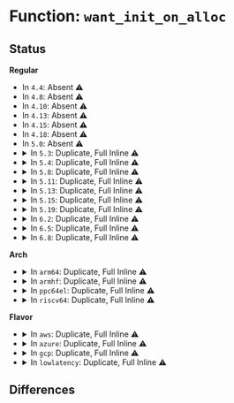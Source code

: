# Function: <code>want_init_on_alloc</code>

## Status
<b>Regular</b>
<ul>
<li>
In <code>4.4</code>: Absent ⚠️
</li>
<li>
In <code>4.8</code>: Absent ⚠️
</li>
<li>
In <code>4.10</code>: Absent ⚠️
</li>
<li>
In <code>4.13</code>: Absent ⚠️
</li>
<li>
In <code>4.15</code>: Absent ⚠️
</li>
<li>
In <code>4.18</code>: Absent ⚠️
</li>
<li>
In <code>5.0</code>: Absent ⚠️
</li>
<li>
<details>
<summary>In <code>5.3</code>: Duplicate, Full Inline ⚠️</summary>

**Collision:** Static Duplication

**Inline:** Full

**Transformation:** False

**Instances:**

```
In init/main.c (ffffffff82899ede)
Location: include/linux/mm.h:2697
Inline: True
Inline callers:
  - init/main.c:start_kernel
```
```
In mm/page_alloc.c (ffffffff8126d49f)
Location: include/linux/mm.h:2697
Inline: True
Inline callers:
  - mm/page_alloc.c:prep_new_page
```
```
In mm/dmapool.c (ffffffff812805a6)
Location: include/linux/mm.h:2697
Inline: True
Inline callers:
  - mm/dmapool.c:dma_pool_alloc
```
```
In net/core/sock.c (ffffffff818e0901)
Location: include/linux/mm.h:2697
Inline: True
Inline callers:
  - net/core/sock.c:sk_prot_alloc
```
</details>
</li>
<li>
<details>
<summary>In <code>5.4</code>: Duplicate, Full Inline ⚠️</summary>

**Collision:** Static Duplication

**Inline:** Full

**Transformation:** False

**Instances:**

```
In init/main.c (ffffffff8289cec3)
Location: include/linux/mm.h:2672
Inline: True
Inline callers:
  - init/main.c:start_kernel
```
```
In mm/page_alloc.c (ffffffff8127bfdf)
Location: include/linux/mm.h:2672
Inline: True
Inline callers:
  - mm/page_alloc.c:prep_new_page
```
```
In mm/dmapool.c (ffffffff8128ffd6)
Location: include/linux/mm.h:2672
Inline: True
Inline callers:
  - mm/dmapool.c:dma_pool_alloc
```
```
In net/core/sock.c (ffffffff81912b41)
Location: include/linux/mm.h:2672
Inline: True
Inline callers:
  - net/core/sock.c:sk_prot_alloc
```
</details>
</li>
<li>
<details>
<summary>In <code>5.8</code>: Duplicate, Full Inline ⚠️</summary>

**Collision:** Static Duplication

**Inline:** Full

**Transformation:** False

**Instances:**

```
In init/main.c (ffffffff82cc31be)
Location: include/linux/mm.h:2919
Inline: True
Inline callers:
  - init/main.c:report_meminit
```
```
In mm/page_alloc.c (ffffffff812af7b9)
Location: include/linux/mm.h:2919
Inline: True
Inline callers:
  - mm/page_alloc.c:prep_new_page
```
```
In mm/dmapool.c (ffffffff812c2cfe)
Location: include/linux/mm.h:2919
Inline: True
Inline callers:
  - mm/dmapool.c:dma_pool_alloc
```
```
In net/core/sock.c (ffffffff819e3b1d)
Location: include/linux/mm.h:2919
Inline: True
Inline callers:
  - net/core/sock.c:sk_prot_alloc
```
</details>
</li>
<li>
<details>
<summary>In <code>5.11</code>: Duplicate, Full Inline ⚠️</summary>

**Collision:** Static Duplication

**Inline:** Full

**Transformation:** False

**Instances:**

```
In init/main.c (ffffffff82faf503)
Location: include/linux/mm.h:2953
Inline: True
Inline callers:
  - init/main.c:start_kernel
```
```
In mm/page_alloc.c (ffffffff812be019)
Location: include/linux/mm.h:2953
Inline: True
Inline callers:
  - mm/page_alloc.c:__alloc_pages_direct_compact
  - mm/page_alloc.c:get_page_from_freelist
```
```
In mm/dmapool.c (ffffffff812ceb9e)
Location: include/linux/mm.h:2953
Inline: True
Inline callers:
  - mm/dmapool.c:dma_pool_alloc
```
```
In net/core/sock.c (ffffffff819e34bd)
Location: include/linux/mm.h:2953
Inline: True
Inline callers:
  - net/core/sock.c:sk_prot_alloc
```
</details>
</li>
<li>
<details>
<summary>In <code>5.13</code>: Duplicate, Full Inline ⚠️</summary>

**Collision:** Static Duplication

**Inline:** Full

**Transformation:** False

**Instances:**

```
In init/main.c (ffffffff831b9524)
Location: include/linux/mm.h:2950
Inline: True
Inline callers:
  - init/main.c:start_kernel
```
```
In mm/page_alloc.c (ffffffff812c47cf)
Location: include/linux/mm.h:2950
Inline: True
Inline callers:
  - mm/page_alloc.c:__alloc_pages_bulk
  - mm/page_alloc.c:__alloc_pages_direct_compact
  - mm/page_alloc.c:get_page_from_freelist
```
```
In mm/dmapool.c (ffffffff812d56f6)
Location: include/linux/mm.h:2950
Inline: True
Inline callers:
  - mm/dmapool.c:dma_pool_alloc
```
```
In net/core/sock.c (ffffffff819c953d)
Location: include/linux/mm.h:2950
Inline: True
Inline callers:
  - net/core/sock.c:sk_prot_alloc
```
</details>
</li>
<li>
<details>
<summary>In <code>5.15</code>: Duplicate, Full Inline ⚠️</summary>

**Collision:** Static Duplication

**Inline:** Full

**Transformation:** False

**Instances:**

```
In init/main.c (ffffffff83299883)
Location: include/linux/mm.h:3008
Inline: True
Inline callers:
  - init/main.c:start_kernel
```
```
In mm/page_alloc.c (ffffffff81308645)
Location: include/linux/mm.h:3008
Inline: True
Inline callers:
  - mm/page_alloc.c:__alloc_pages_bulk
  - mm/page_alloc.c:__alloc_pages_direct_compact
  - mm/page_alloc.c:get_page_from_freelist
```
```
In mm/dmapool.c (ffffffff8131b516)
Location: include/linux/mm.h:3008
Inline: True
Inline callers:
  - mm/dmapool.c:dma_pool_alloc
```
```
In net/core/sock.c (ffffffff81a788bd)
Location: include/linux/mm.h:3008
Inline: True
Inline callers:
  - net/core/sock.c:sk_prot_alloc
```
</details>
</li>
<li>
<details>
<summary>In <code>5.19</code>: Duplicate, Full Inline ⚠️</summary>

**Collision:** Static Duplication

**Inline:** Full

**Transformation:** False

**Instances:**

```
In init/main.c (ffffffff83447ac2)
Location: include/linux/mm.h:3120
Inline: True
Inline callers:
  - init/main.c:start_kernel
```
```
In mm/vmalloc.c (ffffffff81366ff3)
Location: include/linux/mm.h:3120
Inline: True
Inline callers:
  - mm/vmalloc.c:__vmalloc_node_range
```
```
In mm/page_alloc.c (ffffffff813709cf)
Location: include/linux/mm.h:3120
Inline: True
Inline callers:
  - mm/page_alloc.c:__alloc_pages_bulk
```
```
In mm/dmapool.c (ffffffff81386d10)
Location: include/linux/mm.h:3120
Inline: True
Inline callers:
  - mm/dmapool.c:dma_pool_alloc
```
```
In net/core/sock.c (ffffffff81bec2f5)
Location: include/linux/mm.h:3120
Inline: True
Inline callers:
  - net/core/sock.c:sk_prot_alloc
```
</details>
</li>
<li>
<details>
<summary>In <code>6.2</code>: Duplicate, Full Inline ⚠️</summary>

**Collision:** Static Duplication

**Inline:** Full

**Transformation:** False

**Instances:**

```
In init/main.c (ffffffff83e6128f)
Location: include/linux/mm.h:3312
Inline: True
Inline callers:
  - init/main.c:start_kernel
```
```
In mm/vmalloc.c (ffffffff813e2e93)
Location: include/linux/mm.h:3312
Inline: True
Inline callers:
  - mm/vmalloc.c:__vmalloc_node_range
```
```
In mm/page_alloc.c (ffffffff813ece51)
Location: include/linux/mm.h:3312
Inline: True
Inline callers:
  - mm/page_alloc.c:__alloc_pages_bulk
```
```
In mm/dmapool.c (ffffffff81404be0)
Location: include/linux/mm.h:3312
Inline: True
Inline callers:
  - mm/dmapool.c:dma_pool_alloc
```
```
In net/core/sock.c (ffffffff81d98d55)
Location: include/linux/mm.h:3312
Inline: True
Inline callers:
  - net/core/sock.c:sk_prot_alloc
```
</details>
</li>
<li>
<details>
<summary>In <code>6.5</code>: Duplicate, Full Inline ⚠️</summary>

**Collision:** Static Duplication

**Inline:** Full

**Transformation:** False

**Instances:**

```
In mm/mm_init.c (ffffffff836e2f7a)
Location: include/linux/mm.h:3487
Inline: True
Inline callers:
  - mm/mm_init.c:mm_core_init
```
```
In mm/vmalloc.c (ffffffff81417af0)
Location: include/linux/mm.h:3487
Inline: True
Inline callers:
  - mm/vmalloc.c:__vmalloc_node_range
```
```
In mm/page_alloc.c (ffffffff81421d97)
Location: include/linux/mm.h:3487
Inline: True
Inline callers:
  - mm/page_alloc.c:__alloc_pages_bulk
```
```
In mm/dmapool.c (ffffffff8143813c)
Location: include/linux/mm.h:3487
Inline: True
Inline callers:
  - mm/dmapool.c:dma_pool_alloc
```
```
In net/core/sock.c (ffffffff81e070d5)
Location: include/linux/mm.h:3487
Inline: True
Inline callers:
  - net/core/sock.c:sk_prot_alloc
```
</details>
</li>
<li>
<details>
<summary>In <code>6.8</code>: Duplicate, Full Inline ⚠️</summary>

**Collision:** Static Duplication

**Inline:** Full

**Transformation:** False

**Instances:**

```
In mm/mm_init.c (ffffffff8391580a)
Location: include/linux/mm.h:3693
Inline: True
Inline callers:
  - mm/mm_init.c:mm_core_init
```
```
In mm/vmalloc.c (ffffffff81444640)
Location: include/linux/mm.h:3693
Inline: True
Inline callers:
  - mm/vmalloc.c:__vmalloc_node_range
```
```
In mm/page_alloc.c (ffffffff8144ebc9)
Location: include/linux/mm.h:3693
Inline: True
Inline callers:
  - mm/page_alloc.c:__alloc_pages_bulk
```
```
In mm/dmapool.c (ffffffff81471a9c)
Location: include/linux/mm.h:3693
Inline: True
Inline callers:
  - mm/dmapool.c:dma_pool_alloc
```
```
In net/core/sock.c (ffffffff81ec3945)
Location: include/linux/mm.h:3693
Inline: True
Inline callers:
  - net/core/sock.c:sk_prot_alloc
```
</details>
</li>
</ul>
<b>Arch</b>
<ul>
<li>
<details>
<summary>In <code>arm64</code>: Duplicate, Full Inline ⚠️</summary>

**Collision:** Static Duplication

**Inline:** Full

**Transformation:** False

**Instances:**

```
In init/main.c (ffff800011430ec8)
Location: include/linux/mm.h:2672
Inline: True
Inline callers:
  - init/main.c:start_kernel
```
```
In mm/page_alloc.c (ffff800010313574)
Location: include/linux/mm.h:2672
Inline: True
Inline callers:
  - mm/page_alloc.c:prep_new_page
```
```
In mm/dmapool.c (ffff80001032d374)
Location: include/linux/mm.h:2672
Inline: True
Inline callers:
  - mm/dmapool.c:dma_pool_alloc
```
```
In net/core/sock.c (ffff800010baa2cc)
Location: include/linux/mm.h:2672
Inline: True
Inline callers:
  - net/core/sock.c:sk_prot_alloc
```
</details>
</li>
<li>
<details>
<summary>In <code>armhf</code>: Duplicate, Full Inline ⚠️</summary>

**Collision:** Static Duplication

**Inline:** Full

**Transformation:** False

**Instances:**

```
In init/main.c (c1500e60)
Location: include/linux/mm.h:2672
Inline: True
Inline callers:
  - init/main.c:start_kernel
```
```
In mm/page_alloc.c (c052e318)
Location: include/linux/mm.h:2672
Inline: True
Inline callers:
  - mm/page_alloc.c:prep_new_page
```
```
In mm/dmapool.c (c0542eac)
Location: include/linux/mm.h:2672
Inline: True
Inline callers:
  - mm/dmapool.c:dma_pool_alloc
```
```
In net/core/sock.c (c0cc8e00)
Location: include/linux/mm.h:2672
Inline: True
Inline callers:
  - net/core/sock.c:sk_prot_alloc
```
</details>
</li>
<li>
<details>
<summary>In <code>ppc64el</code>: Duplicate, Full Inline ⚠️</summary>

**Collision:** Static Duplication

**Inline:** Full

**Transformation:** False

**Instances:**

```
In init/main.c (c000000001343fc0)
Location: include/linux/mm.h:2672
Inline: True
Inline callers:
  - init/main.c:start_kernel
```
```
In mm/page_alloc.c (c0000000003e5204)
Location: include/linux/mm.h:2672
Inline: True
Inline callers:
  - mm/page_alloc.c:prep_new_page
```
```
In mm/dmapool.c (c0000000004049cc)
Location: include/linux/mm.h:2672
Inline: True
Inline callers:
  - mm/dmapool.c:dma_pool_alloc
```
```
In net/core/sock.c (c000000000c80454)
Location: include/linux/mm.h:2672
Inline: True
Inline callers:
  - net/core/sock.c:sk_prot_alloc
```
</details>
</li>
<li>
<details>
<summary>In <code>riscv64</code>: Duplicate, Full Inline ⚠️</summary>

**Collision:** Static Duplication

**Inline:** Full

**Transformation:** False

**Instances:**

```
In init/main.c (ffffffe000000b84)
Location: include/linux/mm.h:2672
Inline: True
Inline callers:
  - init/main.c:start_kernel
```
```
In mm/page_alloc.c (ffffffe00021a822)
Location: include/linux/mm.h:2672
Inline: True
Inline callers:
  - mm/page_alloc.c:prep_new_page
```
```
In mm/dmapool.c (ffffffe00022b754)
Location: include/linux/mm.h:2672
Inline: True
Inline callers:
  - mm/dmapool.c:dma_pool_alloc
```
```
In net/core/sock.c (ffffffe00073dc8e)
Location: include/linux/mm.h:2672
Inline: True
Inline callers:
  - net/core/sock.c:sk_prot_alloc
```
</details>
</li>
</ul>
<b>Flavor</b>
<ul>
<li>
<details>
<summary>In <code>aws</code>: Duplicate, Full Inline ⚠️</summary>

**Collision:** Static Duplication

**Inline:** Full

**Transformation:** False

**Instances:**

```
In init/main.c (ffffffff8288aec3)
Location: include/linux/mm.h:2672
Inline: True
Inline callers:
  - init/main.c:start_kernel
```
```
In mm/page_alloc.c (ffffffff8127462f)
Location: include/linux/mm.h:2672
Inline: True
Inline callers:
  - mm/page_alloc.c:prep_new_page
```
```
In mm/dmapool.c (ffffffff812885b6)
Location: include/linux/mm.h:2672
Inline: True
Inline callers:
  - mm/dmapool.c:dma_pool_alloc
```
```
In net/core/sock.c (ffffffff818b2b41)
Location: include/linux/mm.h:2672
Inline: True
Inline callers:
  - net/core/sock.c:sk_prot_alloc
```
</details>
</li>
<li>
<details>
<summary>In <code>azure</code>: Duplicate, Full Inline ⚠️</summary>

**Collision:** Static Duplication

**Inline:** Full

**Transformation:** False

**Instances:**

```
In init/main.c (ffffffff82888e63)
Location: include/linux/mm.h:2672
Inline: True
Inline callers:
  - init/main.c:start_kernel
```
```
In mm/page_alloc.c (ffffffff8126659f)
Location: include/linux/mm.h:2672
Inline: True
Inline callers:
  - mm/page_alloc.c:prep_new_page
```
```
In mm/dmapool.c (ffffffff8127a406)
Location: include/linux/mm.h:2672
Inline: True
Inline callers:
  - mm/dmapool.c:dma_pool_alloc
```
```
In net/core/sock.c (ffffffff8186ca91)
Location: include/linux/mm.h:2672
Inline: True
Inline callers:
  - net/core/sock.c:sk_prot_alloc
```
</details>
</li>
<li>
<details>
<summary>In <code>gcp</code>: Duplicate, Full Inline ⚠️</summary>

**Collision:** Static Duplication

**Inline:** Full

**Transformation:** False

**Instances:**

```
In init/main.c (ffffffff8289dec3)
Location: include/linux/mm.h:2672
Inline: True
Inline callers:
  - init/main.c:start_kernel
```
```
In mm/page_alloc.c (ffffffff812723cf)
Location: include/linux/mm.h:2672
Inline: True
Inline callers:
  - mm/page_alloc.c:prep_new_page
```
```
In mm/dmapool.c (ffffffff812863c6)
Location: include/linux/mm.h:2672
Inline: True
Inline callers:
  - mm/dmapool.c:dma_pool_alloc
```
```
In net/core/sock.c (ffffffff81903b41)
Location: include/linux/mm.h:2672
Inline: True
Inline callers:
  - net/core/sock.c:sk_prot_alloc
```
</details>
</li>
<li>
<details>
<summary>In <code>lowlatency</code>: Duplicate, Full Inline ⚠️</summary>

**Collision:** Static Duplication

**Inline:** Full

**Transformation:** False

**Instances:**

```
In init/main.c (ffffffff8289dec3)
Location: include/linux/mm.h:2672
Inline: True
Inline callers:
  - init/main.c:start_kernel
```
```
In mm/page_alloc.c (ffffffff812821ff)
Location: include/linux/mm.h:2672
Inline: True
Inline callers:
  - mm/page_alloc.c:prep_new_page
```
```
In mm/dmapool.c (ffffffff812961ba)
Location: include/linux/mm.h:2672
Inline: True
Inline callers:
  - mm/dmapool.c:dma_pool_alloc
```
```
In net/core/sock.c (ffffffff81924b41)
Location: include/linux/mm.h:2672
Inline: True
Inline callers:
  - net/core/sock.c:sk_prot_alloc
```
</details>
</li>
</ul>

## Differences
